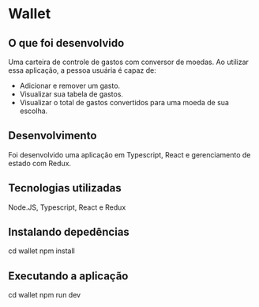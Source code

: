 # Wallet
## O que foi desenvolvido
Uma carteira de controle de gastos com conversor de moedas. Ao utilizar essa aplicação, a pessoa usuária é capaz de:
  - Adicionar e remover um gasto.
  - Visualizar sua tabela de gastos.
  - Visualizar o total de gastos convertidos para uma moeda de sua escolha.
## Desenvolvimento
Foi desenvolvido uma aplicação em Typescript, React e gerenciamento de estado com Redux.
## Tecnologias utilizadas
Node.JS, Typescript, React e Redux
## Instalando depedências
cd wallet npm install
## Executando a aplicação
cd wallet npm run dev

<!-- Olá, Tryber!
Esse é apenas um arquivo inicial para o README do seu projeto.
É essencial que você preencha esse documento por conta própria, ok?
Não deixe de usar nossas dicas de escrita de README de projetos, e deixe sua criatividade brilhar!
:warning: IMPORTANTE: você precisa deixar nítido:
- quais arquivos/pastas foram desenvolvidos por você; 
- quais arquivos/pastas foram desenvolvidos por outra pessoa estudante;
- quais arquivos/pastas foram desenvolvidos pela Trybe.
-->
